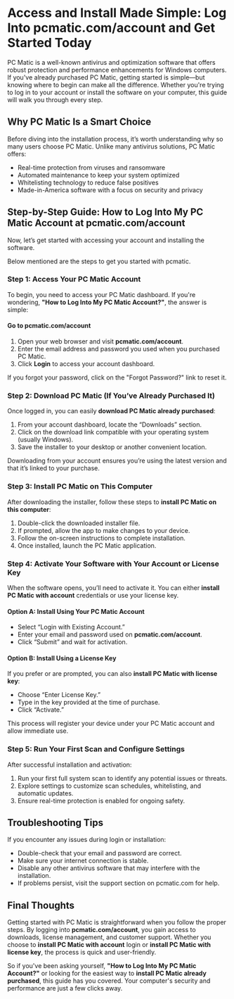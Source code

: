 # Access and Install Made Simple: Log Into pcmatic.com/account and Get Started Today

PC Matic is a well-known antivirus and optimization software that offers robust protection and performance enhancements for Windows computers. If you've already purchased PC Matic, getting started is simple—but knowing where to begin can make all the difference. Whether you're trying to log in to your account or install the software on your computer, this guide will walk you through every step.

## Why PC Matic Is a Smart Choice

Before diving into the installation process, it’s worth understanding why so many users choose PC Matic. Unlike many antivirus solutions, PC Matic offers:

* Real-time protection from viruses and ransomware
* Automated maintenance to keep your system optimized
* Whitelisting technology to reduce false positives
* Made-in-America software with a focus on security and privacy



## Step-by-Step Guide: How to Log Into My PC Matic Account at pcmatic.com/account

Now, let’s get started with accessing your account and installing the software.

Below mentioned are the steps to get you started with pcmatic.

### Step 1: Access Your PC Matic Account

To begin, you need to access your PC Matic dashboard. If you're wondering, **"How to Log Into My PC Matic Account?"**, the answer is simple:

#### Go to pcmatic.com/account

1. Open your web browser and visit **pcmatic.com/account**.
2. Enter the email address and password you used when you purchased PC Matic.
3. Click **Login** to access your account dashboard.

If you forgot your password, click on the "Forgot Password?" link to reset it.


### Step 2: Download PC Matic (If You’ve Already Purchased It)

Once logged in, you can easily **download PC Matic already purchased**:

1. From your account dashboard, locate the “Downloads” section.
2. Click on the download link compatible with your operating system (usually Windows).
3. Save the installer to your desktop or another convenient location.

Downloading from your account ensures you’re using the latest version and that it’s linked to your purchase.


### Step 3: Install PC Matic on This Computer

After downloading the installer, follow these steps to **install PC Matic on this computer**:

1. Double-click the downloaded installer file.
2. If prompted, allow the app to make changes to your device.
3. Follow the on-screen instructions to complete installation.
4. Once installed, launch the PC Matic application.


### Step 4: Activate Your Software with Your Account or License Key

When the software opens, you’ll need to activate it. You can either **install PC Matic with account** credentials or use your license key.

#### Option A: Install Using Your PC Matic Account

* Select “Login with Existing Account.”
* Enter your email and password used on **pcmatic.com/account**.
* Click “Submit” and wait for activation.

#### Option B: Install Using a License Key

If you prefer or are prompted, you can also **install PC Matic with license key**:

* Choose “Enter License Key.”
* Type in the key provided at the time of purchase.
* Click “Activate.”

This process will register your device under your PC Matic account and allow immediate use.


### Step 5: Run Your First Scan and Configure Settings

After successful installation and activation:

1. Run your first full system scan to identify any potential issues or threats.
2. Explore settings to customize scan schedules, whitelisting, and automatic updates.
3. Ensure real-time protection is enabled for ongoing safety.


## Troubleshooting Tips

If you encounter any issues during login or installation:

* Double-check that your email and password are correct.
* Make sure your internet connection is stable.
* Disable any other antivirus software that may interfere with the installation.
* If problems persist, visit the support section on pcmatic.com for help.


## Final Thoughts

Getting started with PC Matic is straightforward when you follow the proper steps. By logging into **pcmatic.com/account**, you gain access to downloads, license management, and customer support. Whether you choose to **install PC Matic with account** login or **install PC Matic with license key**, the process is quick and user-friendly.

So if you've been asking yourself, **"How to Log Into My PC Matic Account?"** or looking for the easiest way to **install PC Matic already purchased**, this guide has you covered. Your computer's security and performance are just a few clicks away.

